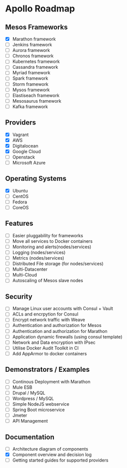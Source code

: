Apollo Roadmap
==============

Mesos Frameworks
--------
- [x] Marathon framework
- [ ] Jenkins framework
- [ ] Aurora framework
- [ ] Chronos framework
- [ ] Kubernetes framework
- [ ] Cassandra framework
- [ ] Myriad framework
- [ ] Spark framework
- [ ] Storm framework
- [ ] Mysos framework
- [ ] Elastiseach framework
- [ ] Mesosaurus framework
- [ ] Kafka framework

Providers
---------
- [x] Vagrant
- [x] AWS
- [x] Digitalocean
- [x] Google Cloud
- [ ] Openstack
- [ ] Microsoft Azure

Operating Systems
-----------------
- [x] Ubuntu
- [ ] CentOS
- [ ] Fedora
- [ ] CoreOS

Features
--------
- [ ] Easier pluggability for frameworks
- [ ] Move all services to Docker containers
- [ ] Monitoring and alerts(nodes/services)
- [ ] Logging (nodes/services)
- [ ] Metrics (nodes/services)
- [ ] Distributed File storage (for nodes/services)
- [ ] Multi-Datacenter
- [ ] Multi-Cloud
- [ ] Autoscaling of Mesos slave nodes

Security
--------
- [ ] Manage Linux user accounts with Consul + Vault
- [ ] ACLs and encrpytion for Consul
- [ ] Encrypt network traffic with Weave
- [ ] Authentication and authorization for Mesos
- [ ] Authentication and authorization for Marathon
- [ ] Application dynamic firewalls (using consul template)
- [ ] Network and Data encryption with IPsec 
- [ ] Utilise Docker Audit Toolkit in CI
- [ ] Add AppArmor to docker containers

Demonstrators / Examples
------------------------
- [ ] Continous Deployment with Marathon
- [ ] Mule ESB
- [ ] Drupal / MySQL
- [ ] Wordpress / MySQL
- [ ] Simple NodeJS webservice
- [ ] Spring Boot microservice
- [ ] Jmeter
- [ ] API Management

Documentation
-------------
- [ ] Architecture diagram of components
- [x] Component overview and decision log
- [ ] Getting started guides for supported providers
